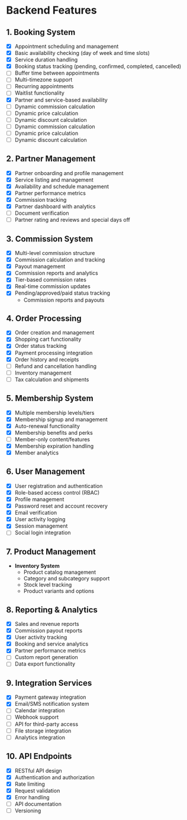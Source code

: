 # Backend Features

## 1. Booking System

- [x] Appointment scheduling and management
- [x] Basic availability checking (day of week and time slots)
- [x] Service duration handling
- [x] Booking status tracking (pending, confirmed, completed, cancelled)
- [ ] Buffer time between appointments
- [ ] Multi-timezone support
- [ ] Recurring appointments
- [ ] Waitlist functionality
- [x] Partner and service-based availability
- [ ] Dynamic commission calculation
- [ ] Dynamic price calculation
- [ ] Dynamic discount calculation
- [ ] Dynamic commission calculation
- [ ] Dynamic price calculation
- [ ] Dynamic discount calculation

## 2. Partner Management

- [x] Partner onboarding and profile management
- [x] Service listing and management
- [x] Availability and schedule management
- [x] Partner performance metrics
- [x] Commission tracking
- [x] Partner dashboard with analytics
- [ ] Document verification
- [ ] Partner rating and reviews and special days off

## 3. Commission System

- [x] Multi-level commission structure
- [x] Commission calculation and tracking
- [x] Payout management
- [x] Commission reports and analytics
- [x] Tier-based commission rates
- [x] Real-time commission updates
- [x] Pending/approved/paid status tracking
  - Commission reports and payouts

## 4. Order Processing

- [x] Order creation and management
- [x] Shopping cart functionality
- [x] Order status tracking
- [x] Payment processing integration
- [x] Order history and receipts
- [ ] Refund and cancellation handling
- [ ] Inventory management
- [ ] Tax calculation and shipments

## 5. Membership System

- [x] Multiple membership levels/tiers
- [x] Membership signup and management
- [x] Auto-renewal functionality
- [x] Membership benefits and perks
- [ ] Member-only content/features
- [x] Membership expiration handling
- [x] Member analytics

## 6. User Management

- [x] User registration and authentication
- [x] Role-based access control (RBAC)
- [x] Profile management
- [x] Password reset and account recovery
- [x] Email verification
- [x] User activity logging
- [x] Session management
- [ ] Social login integration

## 7. Product Management

- **Inventory System**
  - Product catalog management
  - Category and subcategory support
  - Stock level tracking
  - Product variants and options

## 8. Reporting & Analytics

- [x] Sales and revenue reports
- [x] Commission payout reports
- [x] User activity tracking
- [x] Booking and service analytics
- [x] Partner performance metrics
- [ ] Custom report generation
- [ ] Data export functionality

## 9. Integration Services

- [x] Payment gateway integration
- [x] Email/SMS notification system
- [ ] Calendar integration
- [ ] Webhook support
- [ ] API for third-party access
- [ ] File storage integration
- [ ] Analytics integration

## 10. API Endpoints

- [x] RESTful API design
- [x] Authentication and authorization
- [x] Rate limiting
- [x] Request validation
- [x] Error handling
- [ ] API documentation
- [ ] Versioning
